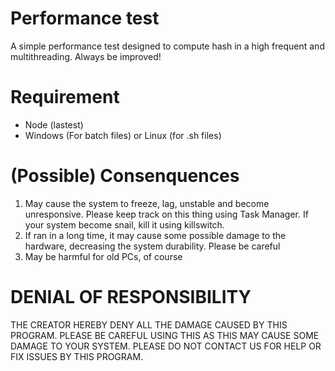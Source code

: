 # Performance test
A simple performance test designed to compute hash in a high frequent and multithreading. Always be improved!
# Requirement
- Node (lastest)
- Windows (For batch files) or Linux (for .sh files)
# (Possible) Consenquences
1. May cause the system to freeze, lag, unstable and become unresponsive. Please keep track on this thing using Task Manager. If your system become snail, kill it using killswitch.
2. If ran in a long time, it may cause some possible damage to the hardware, decreasing the system durability. Please be careful
3. May be harmful for old PCs, of course
# DENIAL OF RESPONSIBILITY
THE CREATOR HEREBY DENY ALL THE DAMAGE CAUSED BY THIS PROGRAM. PLEASE BE CAREFUL USING THIS AS THIS MAY CAUSE SOME DAMAGE TO YOUR SYSTEM. PLEASE DO NOT CONTACT US FOR HELP OR FIX ISSUES BY THIS PROGRAM.